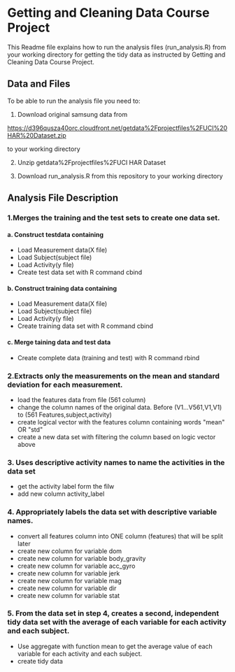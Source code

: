# Getting and Cleaning Data Course Project

This Readme file explains how to run the analysis files (run_analysis.R) from your working directory for getting the tidy data as instructed by Getting and Cleaning Data Course Project.

## Data and Files

To be able to run the analysis file you need to:
1. Download original samsung data from 

https://d396qusza40orc.cloudfront.net/getdata%2Fprojectfiles%2FUCI%20HAR%20Dataset.zip 

to your working directory

2. Unzip getdata%2Fprojectfiles%2FUCI HAR Dataset

3. Download run_analysis.R from this repository to your working directory

## Analysis File Description

### 1.Merges the training and the test sets to create one data set.  

#### a. Construct testdata containing  
- Load Measurement data(X file) 
- Load Subject(subject file)  
- Load Activity(y file) 
- Create test data set with R command cbind

#### b. Construct training data containing  
- Load Measurement data(X file) 
- Load Subject(subject file)  
- Load Activity(y file) 
- Create training data set with R command cbind

#### c. Merge taining data and test data 
- Create complete data (training and test) with R command rbind

### 2.Extracts only the measurements on the mean and standard deviation for each measurement. 
- load the features data from file (561 column) 
- change the column names of the original data. Before (V1...V561,V1,V1) to (561 Features,subject,activity) 
- create logical vector with the features column containing words "mean" OR "std" 
- create a new data set with filtering the column based on logic vector above

### 3. Uses descriptive activity names to name the activities in the data set
- get the activity label form the filw
- add new column activity_label  

### 4. Appropriately labels the data set with descriptive variable names.

- convert all features column into ONE column (features) that will be split later
- create new column for variable dom
- create new column for variable body_gravity
- create new column for variable acc_gyro
- create new column for variable jerk
- create new column for variable mag
- create new column for variable dir
- create new column for variable stat


### 5. From the data set in step 4, creates a second, independent tidy data set with the average of each variable for each activity and each subject.
- Use aggregate with function mean to get the average value of each variable for each activity and each subject.
- create tidy data

